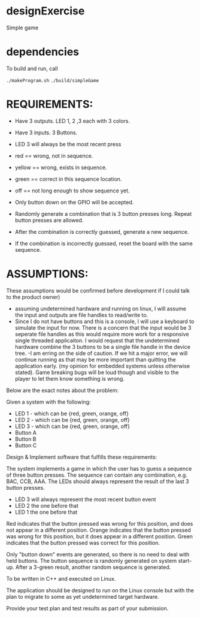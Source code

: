 # designExercise
Simple game

# dependencies
To build and run, call 

`./makeProgram.sh`
`./build/simpleGame`



# REQUIREMENTS:
 - Have 3 outputs. LED 1, 2 ,3 each with 3 colors.
 - Have 3 inputs. 3 Buttons.
 - LED 3 will always be the most recent press
 - red == wrong, not in sequence.
 - yellow == wrong, exists in sequence.
 - green == correct in this sequence location.
 - off == not long enough to show sequence yet.
 - Only button down on the GPIO will be accepted.

 - Randomly generate a combination that is 3 button presses long. Repeat button presses are allowed.
 - After the combination is correctly guessed, generate a new sequence.
 - If the combination is incorrectly guessed, reset the board with the same sequence.


# ASSUMPTIONS: 
These assumptions would be confirmed before development if I could talk to the product owner)
 - assuming undetermined hardware and running on linux, I will assume the input and outputs are file handles to read/write to.
 - Since I do not have buttons and this is a console, I will use a keyboard to simulate the input for now. There is a concern that the input would be 3 seperate file handles as this would require more work for a responsive single threaded applicaiton. I would request that the undetermined hardware combine the 3 buttons to be a single file handle in the device tree.
 -I am erring on the side of caution. If we hit a major error, we will continue running as that may be more important than quitting the application early. (my opinion for embedded systems unless otherwise stated). Game breaking bugs will be loud though and visible to the player to let them know something is wrong.


Below are the exact notes about the problem:

Given a system with the following:

 * LED 1 - which can be {red, green, orange, off}
 * LED 2 - which can be {red, green, orange, off}
 * LED 3 - which can be {red, green, orange, off}
 * Button A
 * Button B
 * Button C

Design & Implement software that fulfills these requirements:

  The system implements a game in which the user has to guess a sequence of three button presses.
  The sequence can contain any combination, e.g. BAC, CCB, AAA.
  The LEDs should always represent the result of the last 3 button presses.
   * LED 3 will always represent the most recent button event
   * LED 2 the one before that
   * LED 1 the one before that

  Red indicates that the button pressed was wrong for this position, and does not appear in a different position.
  Orange indicates that the button pressed was wrong for this position, but it does appear in a different position.
  Green indicates that the button pressed was correct for this position.

  Only "button down" events are generated, so there is no need to deal with held buttons.
  The button sequence is randomly generated on system start-up. 
  After a 3-green result, another random sequence is generated.

  To be written in C++ and executed on Linux.

  The application should be designed to run on the Linux console but with the plan to migrate to some as yet undetermined target hardware.

Provide your test plan and test results as part of your submission.